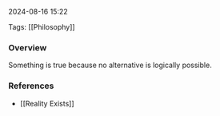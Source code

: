 
2024-08-16 15:22

Tags: [[Philosophy]]

### Overview
Something is true because no alternative is logically possible.

### References
- [[Reality Exists]]

